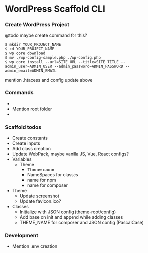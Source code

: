 # WordPress Scaffold CLI

### Create WordPress Project
@todo maybe create command for this?
```shell
$ mkdir YOUR_PROJECT_NAME
$ cd YOUR_PROJECT_NAME
$ wp core download
$ mv ./wp-config-sample.php ./wp-config.php
$ wp core install --url=SITE_URL --title=SITE_TITLE --admin_user=ADMIN_USER --admin_password=ADMIN_PASSWORD --admin_email=ADMIN_EMAIL
```

mention .htacess and config update above 

### Commands
* 
* Mention root folder 
* 

### Scaffold todos 
* Create constants 
* Create inputs
* Add class creation 
* Update WebPack, maybe vanilla JS, Vue, React configs?
* Variables 
  * Theme
    * Theme name
    * NameSpaces for classes 
    * name for npm 
    * name for composer
* Theme
  * Update screenshot 
  * Update favicon.ico? 
* Classes
  * Initialize with JSON config (theme-root/config)
  * Add base on init and append while adding classes
  * THEME_NAME for composer and JSON config (PascalCase)
  
### Development
* Mention .env creation
